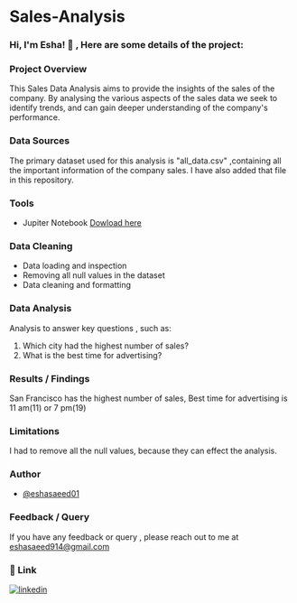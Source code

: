 # Sales-Analysis

### Hi, I'm Esha! 👋 , Here are some details of the project:


### Project Overview
This Sales Data Analysis aims to provide the insights of the sales of the company. By analysing the various aspects of the sales data we seek to identify trends, and can gain deeper understanding of the company's performance.

### Data Sources
The primary dataset used for this analysis is "all_data.csv" ,containing all the important information of the company sales. I have also added that file in this repository.

### Tools
- Jupiter Notebook [Dowload here](https://jupyter.org/)

### Data Cleaning 
- Data loading and inspection
- Removing all null values in the dataset
- Data cleaning and formatting

### Data Analysis
Analysis to answer key questions , such as:
1. Which city had the highest number of sales?
2. What is the best time for advertising?

### Results / Findings
San Francisco has the highest number of sales, Best time for advertising is 11 am(11) or 7 pm(19)

### Limitations
I had to remove all the null values, because they can effect the analysis.

### Author
- [@eshasaeed01](https://github.com/eshasaeed01)

### Feedback / Query
If you have any feedback or query , please reach out to me at eshasaeed914@gmail.com

### 🔗 Link

[![linkedin](https://img.shields.io/badge/linkedin-0A66C2?style=for-the-badge&logo=linkedin&logoColor=white)](https://www.linkedin.com/in/eshasaeed/)

